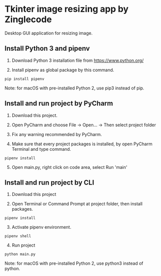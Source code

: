# Tkinter image resizing app by Zinglecode
 
Desktop GUI application for resizing image.

## Install Python 3 and pipenv

1. Download Python 3 installation file from https://www.python.org/

2. Install pipenv as global package by this command.

```
pip install pipenv
```

Note: for macOS with pre-installed Python 2, use pip3 instead of pip.

## Install and run project by PyCharm

1. Download this project.

2. Open PyCharm and choose File -> Open... -> Then select project folder

3. Fix any warning recommended by PyCharm.

4. Make sure that every project packages is installed, by open PyCharm Terminal and type command.

```
pipenv install
```

5. Open main.py, right click on code area, select Run 'main'

## Install and run project by CLI

1. Download this project

2. Open Terminal or Command Prompt at project folder, then install packages.

```
pipenv install
```

3. Activate pipenv environment.

```
pipenv shell
```

4. Run project

```
python main.py
```

Note: for macOS with pre-installed Python 2, use python3 instead of python.
